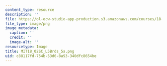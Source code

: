 ```yaml
---
content_type: resource
description: ''
file: https://ol-ocw-studio-app-production.s3.amazonaws.com/courses/18-02sc-multivariable-calculus-fall-2010/c88117fd754b53d68a93340dfc8654be_MIT18_02SC_L5Brds_5a.png
file_type: image/png
image_metadata:
  caption: ''
  credit: ''
  image-alt: ''
resourcetype: Image
title: MIT18_02SC_L5Brds_5a.png
uid: c88117fd-754b-53d6-8a93-340dfc8654be
---
```

